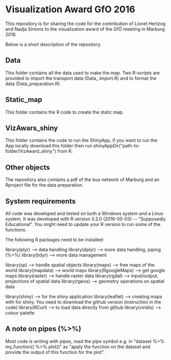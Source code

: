 # Visualization Award GfO 2016

This repository is for sharing the code for the contribution of Lionel Hertzog and Nadja Simons to the visualization award of the GfÖ meeting in Marburg 2016.

Below is a short description of the repository.

## Data

This folder contains all the data used to make the map. Two R-scripts are provided to import the transport data (Data_ import.R) and to format the data (Data_preparation.R).

## Static_map

This folder contains the R code to create the static map.

## VizAwars_shiny

This folder contains the code to run the ShinyApp, if you want to run the App locally download this folder then run shinyAppDir("path-to-folder/VizAward_shiny") from R.

## Other objects

The repository also contains a pdf of the bus network of Marburg and an Rproject file for the data preparation.

## System requirements

All code was developed and tested on both a Windows system and a Linux system. It was developed with R version 3.3.0 (2016-05-03) -- "Supposedly Educational". You might need to update your R version to run some of the functions.

The following R packages need to be installed:

library(plyr) --> data handling
library(dplyr) --> more data handling, piping (%>%)
library(tidyr) --> more data management

library(sp) --> handle spatial objects
library(maps) --> free maps of the world
library(mapdata) --> world maps
library(RgoogleMaps) --> get google maps
library(raster)  --> handle raster data
library(rgdal)  --> input/output, projections of spatial data
library(rgeos)  --> geometry operations on spatial data

library(shiny)  --> for the shiny application
library(leaflet) --> creating maps with for shiny. You need to download the github version (instruction in the code)
library(RCurl) --> to load data directly from github
library(viridis) --> colour palette


## A note on pipes (%>%)

Most code is writing with pipes, read the pipe symbol e.g. in "dataset %>% my_function() %>% plot()" as "apply the function on the dataset and provide the output of this function for the plot".

